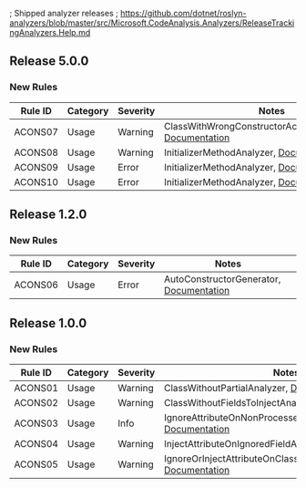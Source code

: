 ; Shipped analyzer releases
; https://github.com/dotnet/roslyn-analyzers/blob/master/src/Microsoft.CodeAnalysis.Analyzers/ReleaseTrackingAnalyzers.Help.md

## Release 5.0.0

### New Rules

Rule ID | Category | Severity | Notes
--------|----------|----------|-------
ACONS07 | Usage | Warning | ClassWithWrongConstructorAccessibilityAnalyzer, [Documentation](https://github.com/k94ll13nn3/AutoConstructor#ACONS07)
ACONS08 | Usage | Warning | InitializerMethodAnalyzer, [Documentation](https://github.com/k94ll13nn3/AutoConstructor#ACONS08)
ACONS09 | Usage | Error | InitializerMethodAnalyzer, [Documentation](https://github.com/k94ll13nn3/AutoConstructor#ACONS09)
ACONS10 | Usage | Error | InitializerMethodAnalyzer, [Documentation](https://github.com/k94ll13nn3/AutoConstructor#ACONS10)

## Release 1.2.0

### New Rules

Rule ID | Category | Severity | Notes
--------|----------|----------|-------
ACONS06 | Usage | Error | AutoConstructorGenerator, [Documentation](https://github.com/k94ll13nn3/AutoConstructor#ACONS06)

## Release 1.0.0

### New Rules

Rule ID | Category | Severity | Notes
--------|----------|----------|-------
ACONS01 | Usage | Warning | ClassWithoutPartialAnalyzer, [Documentation](https://github.com/k94ll13nn3/AutoConstructor#ACONS01)
ACONS02 | Usage | Warning | ClassWithoutFieldsToInjectAnalyzer, [Documentation](https://github.com/k94ll13nn3/AutoConstructor#ACONS02)
ACONS03 | Usage | Info | IgnoreAttributeOnNonProcessedFieldAnalyzer, [Documentation](https://github.com/k94ll13nn3/AutoConstructor#ACONS03)
ACONS04 | Usage | Warning | InjectAttributeOnIgnoredFieldAnalyzer, [Documentation](https://github.com/k94ll13nn3/AutoConstructor#ACONS04)
ACONS05 | Usage | Warning | IgnoreOrInjectAttributeOnClassWithoutAttributeAnalyzer, [Documentation](https://github.com/k94ll13nn3/AutoConstructor#ACONS05)
